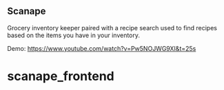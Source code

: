 ## Scanape

Grocery inventory keeper paired with a recipe search used to find recipes based on the items you have in your inventory.


Demo: https://www.youtube.com/watch?v=Pw5NOJWG9XI&t=25s
# scanape_frontend
